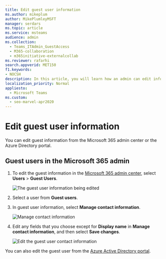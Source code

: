 ```yaml
---
title: Edit guest user information
ms.author: mikeplum
author: MikePlumleyMSFT
manager: serdars
ms.topic: article
ms.service: msteams
audience: admin
ms.collection: 
  - Teams_ITAdmin_GuestAccess
  - M365-collaboration
  - m365initiative-externalcollab
ms.reviewer: rafarhi
search.appverid: MET150
f1.keywords:
- NOCSH
description: In this article, you will learn how an admin can edit information about guest users in the Azure Active Directory portal.
localization_priority: Normal
appliesto: 
  - Microsoft Teams
ms.custom: 
  - seo-marvel-apr2020
---
```


# Edit guest user information

You can edit guest information from the Microsoft 365 admin center or the Azure Directory portal.

## Guest users in the Microsoft 365 admin

1. To edit the guest information in the [Microsoft 365 admin center](https://admin.microsoft.com), select **Users** > **Guest Users**.

   ![The guest user information being edited](media/access-guest-user.png)

2. Select a user from **Guest users**.

3. In guest user information, select **Manage contact information**.

   ![Manage contact information ](media/guest-user-data1.png)

4. Edit any fields that you choose except for **Display name** in **Manage contact information**, and then select **Save changes**.

   ![Edit the guest user contact information](media/manage-guest-contact.png)

You can also edit the guest user from the [Azure Active Directory portal](https://aad.portal.azure.com/#blade/Microsoft_AAD_IAM/UsersManagementMenuBlade/MsGraphUsers).
